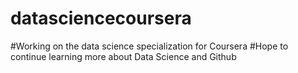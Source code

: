 # datasciencecoursera

#Working on the data science specialization for Coursera
#Hope to continue learning more about Data Science and Github
